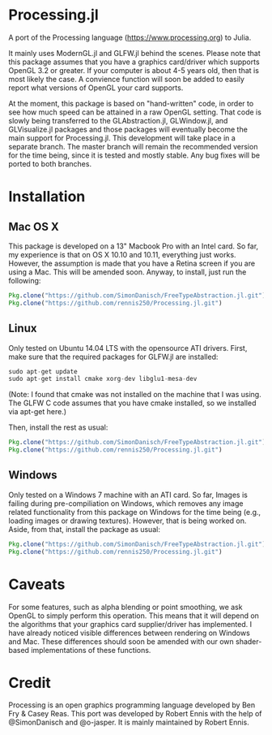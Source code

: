 Processing.jl
=============

A port of the Processing language (https://www.processing.org) to Julia.

It mainly uses ModernGL.jl and GLFW.jl behind the scenes. Please note that this package assumes that you have a graphics card/driver which supports OpenGL 3.2 or greater. If your computer is about 4-5 years old, then that is most likely the case. A convience function will soon be added to easily report what versions of OpenGL your card supports.

At the moment, this package is based on "hand-written" code, in order to see how much speed can be attained in a raw OpenGL setting. That code is slowly being transferred to the GLAbstraction.jl, GLWindow.jl, and GLVisualize.jl packages and those packages will eventually become the main support for Processing.jl. This development will take place in a separate branch. The master branch will remain the recommended version for the time being, since it is tested and mostly stable. Any bug fixes will be ported to both branches.

# Installation

## Mac OS X

This package is developed on a 13" Macbook Pro with an Intel card. So far, my experience is that on OS X 10.10 and 10.11, everything just works. However, the assumption is made that you have a Retina screen if you are using a Mac. This will be amended soon. Anyway, to install, just run the following:

```julia
Pkg.clone("https://github.com/SimonDanisch/FreeTypeAbstraction.jl.git")
Pkg.clone("https://github.com/rennis250/Processing.jl.git")
```

## Linux

Only tested on Ubuntu 14.04 LTS with the opensource ATI drivers. First, make sure that the required packages for GLFW.jl are installed:

```julia
sudo apt-get update
sudo apt-get install cmake xorg-dev libglu1-mesa-dev
```

(Note: I found that cmake was not installed on the machine that I was using. The GLFW C code assumes that you have cmake installed, so we installed via apt-get here.)

Then, install the rest as usual:

```julia
Pkg.clone("https://github.com/SimonDanisch/FreeTypeAbstraction.jl.git")
Pkg.clone("https://github.com/rennis250/Processing.jl.git")
```

## Windows

Only tested on a Windows 7 machine with an ATI card. So far, Images is failing during pre-compiliation on Windows, which removes any image related functionality from this package on Windows for the time being (e.g., loading images or drawing textures). However, that is being worked on. Aside, from that, install the package as usual:

```julia
Pkg.clone("https://github.com/SimonDanisch/FreeTypeAbstraction.jl.git")
Pkg.clone("https://github.com/rennis250/Processing.jl.git")
```

# Caveats

For some features, such as alpha blending or point smoothing, we ask OpenGL to simply perform this operation. This means that it will depend on the algorithms that your graphics card supplier/driver has implemented. I have already noticed visible differences between rendering on Windows and Mac. These differences should soon be amended with our own shader-based implementations of these functions.

# Credit

Processing is an open graphics programming language developed by Ben Fry & Casey Reas. This port was developed by Robert Ennis with the help of @SimonDanisch and @o-jasper. It is mainly maintained by Robert Ennis.
